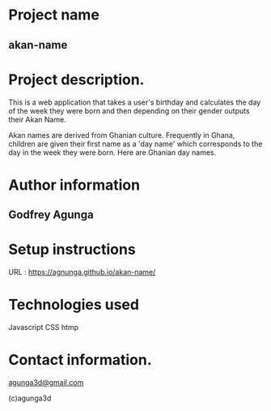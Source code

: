 # Project name
## akan-name

# Project description.
This is a web application that takes a user's birthday and calculates the day of the week they were born and then depending on their gender outputs their Akan Name. 

Akan names are derived from Ghanian culture. Frequently in Ghana, children are given their first name as a 'day name' which corresponds to the day in the week they were born. Here are Ghanian day names.

# Author information
## Godfrey Agunga

# Setup instructions 
URL : https://agnunga.github.io/akan-name/

# Technologies used
Javascript
CSS
htmp

# Contact information.
agunga3d@gmail.com

(c)agunga3d

<!-- @import "[TOC]" {cmd="toc" depthFrom=1 depthTo=6 orderedList=false} -->
